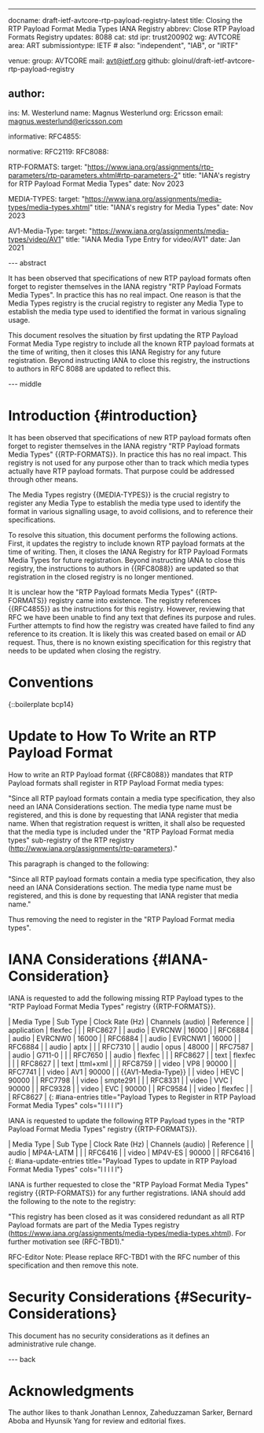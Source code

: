 ---
docname: draft-ietf-avtcore-rtp-payload-registry-latest
title: Closing the RTP Payload Format Media Types IANA Registry
abbrev: Close RTP Payload Formats Registry
updates: 8088
cat: std
ipr: trust200902
wg: AVTCORE
area: ART
submissiontype: IETF  # also: "independent", "IAB", or "IRTF"

venue:
  group: AVTCORE
  mail: avt@ietf.org
  github: gloinul/draft-ietf-avtcore-rtp-payload-registry

author:
-
   ins:  M. Westerlund
   name: Magnus Westerlund
   org: Ericsson
   email: magnus.westerlund@ericsson.com

informative:
  RFC4855:


normative:
  RFC2119:
  RFC8088:

  RTP-FORMATS:
    target: "https://www.iana.org/assignments/rtp-parameters/rtp-parameters.xhtml#rtp-parameters-2"
    title: "IANA's registry for RTP Payload Format Media Types"
    date: Nov 2023

  MEDIA-TYPES:
    target: "https://www.iana.org/assignments/media-types/media-types.xhtml"
    title: "IANA's registry for Media Types"
    date: Nov 2023

  AV1-Media-Type:
    target: "https://www.iana.org/assignments/media-types/video/AV1"
    title: "IANA Media Type Entry for video/AV1"
    date: Jan 2021

--- abstract

It has been observed that specifications of new RTP payload formats often
forget to register themselves in the IANA registry "RTP Payload Formats Media
Types". In practice this has no real impact. One reason is that the
Media Types registry is the crucial registry to register any Media
Type to establish the media type used to identified the format in
various signaling usage.

This document resolves the situation by first updating the RTP Payload
Format Media Type registry to include all the known RTP payload
formats at the time of writing, then it closes this IANA Registry for
any future registration.  Beyond instructing IANA to close this
registry, the instructions to authors in RFC 8088 are updated to
reflect this.

--- middle

# Introduction {#introduction}

It has been observed that specifications of new RTP payload formats often
forget to register themselves in the IANA registry "RTP Payload formats Media
Types" {{RTP-FORMATS}}. In practice this has no real impact. This
registry is not used for any purpose other than to track which media
types actually have RTP payload formats. That purpose could be
addressed through other means.

The Media Types registry {{MEDIA-TYPES}} is the crucial
registry to register any Media Type to establish the media type used
to identify the format in various signalling usage, to avoid
collisions, and to reference their specifications.

To resolve this situation, this document performs the following actions. First,
it updates the registry to include known RTP payload formats at the
time of writing. Then, it closes the IANA Registry for RTP Payload Formats
Media Types for future registration. Beyond instructing IANA to close
this registry, the instructions to authors in {{RFC8088}} are updated so that
registration in the closed registry is no longer mentioned.

It is unclear how the "RTP Payload formats Media Types"
{{RTP-FORMATS}} registry came into existence. The registry
references {{RFC4855}} as the instructions for this registry. However,
reviewing that RFC we have been unable to find any text that defines
its purpose and rules. Further attempts to find how the registry was
created have failed to find any reference to its creation. It is
likely this was created based on email or AD request. Thus, there is
no known existing specification for this registry that needs to be
updated when closing the registry.

# Conventions

{::boilerplate bcp14}


# Update to How To Write an RTP Payload Format

How to write an RTP Payload format {{RFC8088}} mandates that RTP
Payload formats shall register in RTP Payload Format media types:

"Since all RTP payload formats contain a media type specification,
they also need an IANA Considerations section.  The media type name
must be registered, and this is done by requesting that IANA register
that media name.  When that registration request is written, it shall
also be requested that the media type is included under the "RTP
Payload Format media types" sub-registry of the RTP registry
(http://www.iana.org/assignments/rtp-parameters)."

This paragraph is changed to the following:

"Since all RTP payload formats contain a media type specification,
they also need an IANA Considerations section.  The media type name
must be registered, and this is done by requesting that IANA register
that media name."

Thus removing the need to register in the "RTP
Payload Format media types".

# IANA Considerations {#IANA-Consideration}

IANA is requested to add the following missing RTP Payload types to
the "RTP Payload Format Media Types" registry {{RTP-FORMATS}}.

| Media Type | Sub Type | Clock Rate (Hz) | Channels (audio) | Reference |
| application | flexfec | | | RFC8627 |
| audio | EVRCNW | 16000 |  | RFC6884 |
| audio | EVRCNW0 | 16000 |  | RFC6884 |
| audio | EVRCNW1 | 16000 |  | RFC6884 |
| audio | aptx |  |  | RFC7310 |
| audio | opus | 48000 |  | RFC7587 |
| audio | G711-0 | |  | RFC7650 |
| audio | flexfec | |  | RFC8627 |
| text | flexfec | | | RFC8627 |
| text | ttml+xml | | | RFC8759 |
| video | VP8 | 90000 | | RFC7741 |
| video | AV1 | 90000 | | {{AV1-Media-Type}} |
| video | HEVC | 90000 | | RFC7798 |
| video | smpte291 |  | | RFC8331 |
| video | VVC | 90000 | | RFC9328 |
| video | EVC | 90000 | | RFC9584 |
| video | flexfec |  | | RFC8627 |
{: #iana-entries title="Payload Types to Register in RTP Payload Format Media Types" cols="l l l l l"}

IANA is requested to update the following RTP Payload types in the "RTP Payload Format Media Types" registry {{RTP-FORMATS}}.

| Media Type | Sub Type | Clock Rate (Hz) | Channels (audio) | Reference |
| audio | MP4A-LATM |  | | RFC6416 |
| video | MP4V-ES | 90000 | | RFC6416 |
{: #iana-update-entries title="Payload Types to update in RTP Payload Format Media Types" cols="l l l l l"}



IANA is further requested to close the "RTP Payload Format Media
Types" registry {{RTP-FORMATS}} for any further registrations. IANA
should add the following to the note to the registry:

"This registry has been closed as it was considered redundant as all
RTP Payload formats are part of the Media Types registry
(https://www.iana.org/assignments/media-types/media-types.xhtml). For
further motivation see (RFC-TBD1)."

RFC-Editor Note: Please replace RFC-TBD1 with the RFC number of this
specification and then remove this note.

# Security Considerations {#Security-Considerations}

This document has no security considerations as it defines an administrative rule change.

--- back

# Acknowledgments

   The author likes to thank Jonathan Lennox, Zaheduzzaman Sarker, Bernard Aboba and Hyunsik Yang for review and editorial fixes.
